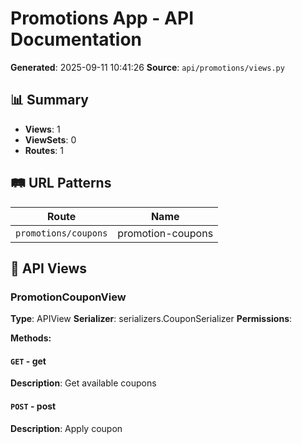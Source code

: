 # Promotions App - API Documentation

**Generated**: 2025-09-11 10:41:26
**Source**: `api/promotions/views.py`

## 📊 Summary

- **Views**: 1
- **ViewSets**: 0
- **Routes**: 1

## 🛤️ URL Patterns

| Route | Name |
|-------|------|
| `promotions/coupons` | promotion-coupons |

## 🎯 API Views

### PromotionCouponView

**Type**: APIView
**Serializer**: serializers.CouponSerializer
**Permissions**: 

**Methods:**

#### `GET` - get

**Description**: Get available coupons

#### `POST` - post

**Description**: Apply coupon

